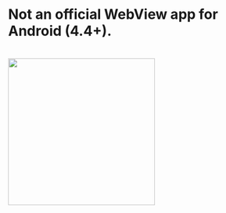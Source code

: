 # Not an official WebView app for Android (4.4+).
# <img src="https://i.imgur.com/KjCHpwY.jpeg" width="300" />
